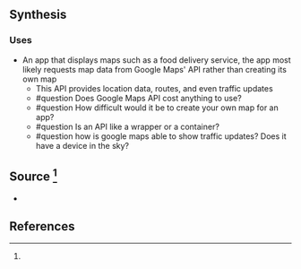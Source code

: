 ## Synthesis
### Uses
- An app that displays maps such as a food delivery service, the app most likely requests map data from Google Maps' API rather than creating its own map
	- This API provides location data, routes, and even traffic updates
	- #question Does Google Maps API cost anything to use?
	- #question How difficult would it be to create your own map for an app?
	- #question Is an API like a wrapper or a container?
	- #question how is google maps able to show traffic updates? Does it have a device in the sky?
## Source [^1]
- 
## References

[^1]: 